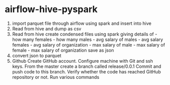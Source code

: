 # airflow-hive-pyspark
1. import parquet file through airflow using spark and insert into hive 
2. Read from hive and dump as csv
3. Read from hive create condensed files using spark giving details of - how many females - how many males - avg salary of males - avg salary females - avg salary of organization - max salary of male - max salary of female - max salary of organization save as json
4. convert json to parquet
5. Github Create GitHub account. Configure machine with Git and ssh keys. From the master create a branch called release/0.0.1 Commit and push code to this branch. Verify whether the code has reached GitHub repository or not. Run various commands
